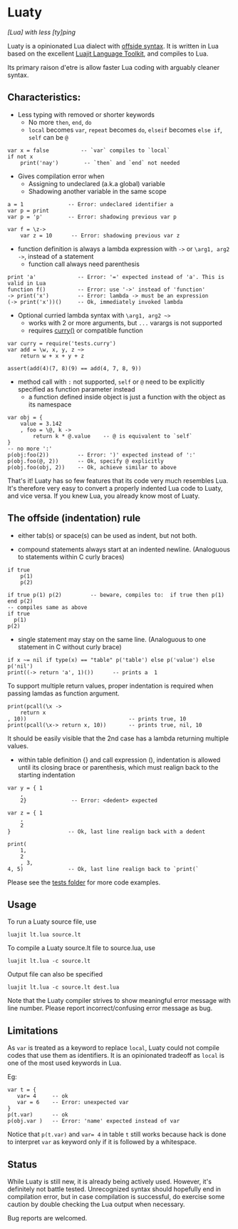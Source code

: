 Luaty
===

*[Lua] with less [ty]ping*

Luaty is a opinionated Lua dialect with [offside syntax](https://en.wikipedia.org/wiki/Off-side_rule). It is written in Lua based on the excellent [Luajit Language Toolkit](https://github.com/franko/luajit-lang-toolkit), and compiles to Lua. 

Its primary raison d'etre is allow faster Lua coding with arguably cleaner syntax. 


Characteristics:
---
- Less typing with removed or shorter keywords
  * No more `then`, `end`, `do`
  * `local` becomes `var`, `repeat` becomes `do`, `elseif` becomes `else if`, `self` can be `@`

```
var x = false          -- `var` compiles to `local` 
if not x
	print('nay')        -- `then` and `end` not needed

```

- Gives compilation error when
  * Assigning to undeclared (a.k.a global) variable
  * Shadowing another variable in the same scope

```
a = 1              -- Error: undeclared identifier a
var p = print
var p = 'p'        -- Error: shadowing previous var p

var f = \z->
	var z = 10      -- Error: shadowing previous var z

```
- function definition is always a lambda expression with  `->` or `\arg1, arg2 ->`, instead of a statement
  * function call always need parenthesis

```
print 'a'             -- Error: '=' expected instead of 'a'. This is valid in Lua
function f()          -- Error: use '->' instead of 'function'
-> print('x')         -- Error: lambda -> must be an expression
(-> print('x'))()     -- Ok, immediately invoked lambda

```

- Optional curried lambda syntax with `\arg1, arg2 ~>`
  * works with 2 or more arguments, but `...` varargs is not supported
  * requires [curry()](https://github.com/gnois/luaty/blob/master/tests/curry.lua) or compatible function
  
```
var curry = require('tests.curry')
var add = \w, x, y, z ~>
	return w + x + y + z

assert(add(4)(7, 8)(9) == add(4, 7, 8, 9))
```

- method call with `:` not supported, `self` or `@` need to be explicitly specified as function parameter instead
  * a function defined inside object is just a function with the object as its namespace

```
var obj = {
	value = 3.142
	, foo = \@, k ->
		return k * @.value    -- @ is equivalent to `self`
}
-- no more ':'
p(obj:foo(2))         -- Error: ')' expected instead of ':'
p(obj.foo(@, 2))      -- Ok, specify @ explicitly
p(obj.foo(obj, 2))    -- Ok, achieve similar to above

```

That's it!
Luaty has so few features that its code very much resembles Lua. It's therefore very easy to convert a properly indented Lua code to Luaty, and vice versa. If you knew Lua, you already know most of Luaty.


The offside (indentation) rule
---
- either tab(s) or space(s) can be used as indent, but not both. 

- compound statements always start at an indented newline. (Analoguous to statements within C curly braces)

```
if true
	p(1)
	p(2)

if true p(1) p(2)         -- beware, compiles to:  if true then p(1) end p(2)
-- compiles same as above
if true
  p(1)
p(2)

```

- single statement may stay on the same line. (Analoguous to one statement in C without curly brace)

```
if x ~= nil if type(x) == "table" p('table') else p('value') else p('nil')
print((-> return 'a', 1)())      -- prints a  1

```

To support multiple return values, proper indentation is required when passing lamdas as function argument.

```
print(pcall(\x ->
	return x
, 10))                                -- prints true, 10
print(pcall(\x-> return x, 10))       -- prints true, nil, 10

```
It should be easily visible that the 2nd case has a lambda returning multiple values.


- within table definition {} and call expression (), indentation is allowed until its closing brace or parenthesis, which must realign back to the starting indentation

```
var y = { 1
	, 
	2}              -- Error: <dedent> expected

var z = { 1
	,
	2
}                  -- Ok, last line realign back with a dedent

print(
	1,
	2
	, 3,
4, 5)              -- Ok, last line realign back to `print(`

```

Please see the [tests folder](https://github.com/gnois/luaty/tree/master/tests) for more code examples.


Usage
---

To run a Luaty source file, use
```
luajit lt.lua source.lt
```

To compile a Luaty source.lt file to source.lua, use
```
luajit lt.lua -c source.lt
```
Output file can also be specified
```
luajit lt.lua -c source.lt dest.lua
```



Note that the Luaty compiler strives to show meaningful error message with line number. 
Please report incorrect/confusing error message as bug.


Limitations
---
As `var` is treated as a keyword to replace `local`, Luaty could not compile codes that use them as identifiers.
It is an opinionated tradeoff as `local` is one of the most used keywords in Lua.

Eg:
```
var t = {
   var= 4     -- ok
   var = 6    -- Error: unexpected var
}
p(t.var)      -- ok
p(obj.var )   -- Error: 'name' expected instead of var

```

Notice that `p(t.var)` and `var= 4` in table `t` still works because hack is done to interpret `var` as keyword only if it is followed by a whitespace.




Status
---

While Luaty is still new, it is already being actively used. However, it's definitely not battle tested.
Unrecognized syntax should hopefully end in compilation error, but in case compilation is successful, do exercise some caution by double checking the Lua output when necessary.

Bug reports are welcomed.


